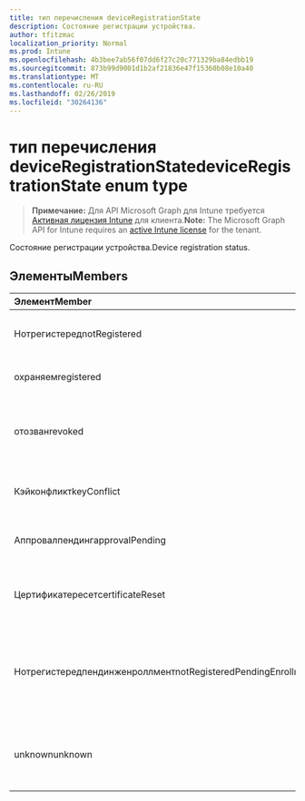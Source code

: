 ```yaml
---
title: тип перечисления deviceRegistrationState
description: Состояние регистрации устройства.
author: tfitzmac
localization_priority: Normal
ms.prod: Intune
ms.openlocfilehash: 4b3bee7ab56f07dd6f27c20c771329ba84edbb19
ms.sourcegitcommit: 873b99d9001d1b2af21836e47f15360b08e10a40
ms.translationtype: MT
ms.contentlocale: ru-RU
ms.lasthandoff: 02/26/2019
ms.locfileid: "30264136"
---
```

# <a name="deviceregistrationstate-enum-type"></a><span data-ttu-id="f6173-103">тип перечисления deviceRegistrationState</span><span class="sxs-lookup"><span data-stu-id="f6173-103">deviceRegistrationState enum type</span></span>

> <span data-ttu-id="f6173-104">**Примечание:** Для API Microsoft Graph для Intune требуется [Активная лицензия Intune](https://go.microsoft.com/fwlink/?linkid=839381) для клиента.</span><span class="sxs-lookup"><span data-stu-id="f6173-104">**Note:** The Microsoft Graph API for Intune requires an [active Intune license](https://go.microsoft.com/fwlink/?linkid=839381) for the tenant.</span></span>

<span data-ttu-id="f6173-105">Состояние регистрации устройства.</span><span class="sxs-lookup"><span data-stu-id="f6173-105">Device registration status.</span></span>

## <a name="members"></a><span data-ttu-id="f6173-106">Элементы</span><span class="sxs-lookup"><span data-stu-id="f6173-106">Members</span></span>
|<span data-ttu-id="f6173-107">Элемент</span><span class="sxs-lookup"><span data-stu-id="f6173-107">Member</span></span>|<span data-ttu-id="f6173-108">Значение</span><span class="sxs-lookup"><span data-stu-id="f6173-108">Value</span></span>|<span data-ttu-id="f6173-109">Описание</span><span class="sxs-lookup"><span data-stu-id="f6173-109">Description</span></span>|
|:---|:---|:---|
|<span data-ttu-id="f6173-110">Нотрегистеред</span><span class="sxs-lookup"><span data-stu-id="f6173-110">notRegistered</span></span>|<span data-ttu-id="f6173-111">нуль</span><span class="sxs-lookup"><span data-stu-id="f6173-111">0</span></span>|<span data-ttu-id="f6173-112">Устройство не зарегистрировано.</span><span class="sxs-lookup"><span data-stu-id="f6173-112">The device is not registered.</span></span>|
|<span data-ttu-id="f6173-113">охраняем</span><span class="sxs-lookup"><span data-stu-id="f6173-113">registered</span></span>|<span data-ttu-id="f6173-114">2</span><span class="sxs-lookup"><span data-stu-id="f6173-114">2</span></span>|<span data-ttu-id="f6173-115">Устройство зарегистрировано.</span><span class="sxs-lookup"><span data-stu-id="f6173-115">The device is registered.</span></span>|
|<span data-ttu-id="f6173-116">отозван</span><span class="sxs-lookup"><span data-stu-id="f6173-116">revoked</span></span>|<span data-ttu-id="f6173-117">4</span><span class="sxs-lookup"><span data-stu-id="f6173-117">3</span></span>|<span data-ttu-id="f6173-118">Устройство заблокировано, очищено или снято.</span><span class="sxs-lookup"><span data-stu-id="f6173-118">The device has been blocked, wiped or retired.</span></span>|
|<span data-ttu-id="f6173-119">Кэйконфликт</span><span class="sxs-lookup"><span data-stu-id="f6173-119">keyConflict</span></span>|<span data-ttu-id="f6173-120">4</span><span class="sxs-lookup"><span data-stu-id="f6173-120">4</span></span>|<span data-ttu-id="f6173-121">У устройства есть конфликт ключей.</span><span class="sxs-lookup"><span data-stu-id="f6173-121">The device has a key conflict.</span></span>|
|<span data-ttu-id="f6173-122">Аппровалпендинг</span><span class="sxs-lookup"><span data-stu-id="f6173-122">approvalPending</span></span>|<span data-ttu-id="f6173-123">17:00</span><span class="sxs-lookup"><span data-stu-id="f6173-123">5</span></span>|<span data-ttu-id="f6173-124">Устройство ожидает утверждения.</span><span class="sxs-lookup"><span data-stu-id="f6173-124">The device is pending approval.</span></span>|
|<span data-ttu-id="f6173-125">Цертификатересет</span><span class="sxs-lookup"><span data-stu-id="f6173-125">certificateReset</span></span>|<span data-ttu-id="f6173-126">6</span><span class="sxs-lookup"><span data-stu-id="f6173-126">6</span></span>|<span data-ttu-id="f6173-127">Сертификат устройства сброшен.</span><span class="sxs-lookup"><span data-stu-id="f6173-127">The device certificate has been reset.</span></span>|
|<span data-ttu-id="f6173-128">Нотрегистередпендинженроллмент</span><span class="sxs-lookup"><span data-stu-id="f6173-128">notRegisteredPendingEnrollment</span></span>|<span data-ttu-id="f6173-129">7</span><span class="sxs-lookup"><span data-stu-id="f6173-129">7</span></span>|<span data-ttu-id="f6173-130">Устройство не зарегистрировано и находится в состоянии ожидания регистрации.</span><span class="sxs-lookup"><span data-stu-id="f6173-130">The device is not registered and pending enrollment.</span></span>|
|<span data-ttu-id="f6173-131">unknown</span><span class="sxs-lookup"><span data-stu-id="f6173-131">unknown</span></span>|<span data-ttu-id="f6173-132">8,5</span><span class="sxs-lookup"><span data-stu-id="f6173-132">8</span></span>|<span data-ttu-id="f6173-133">Состояние регистрации устройства неизвестно.</span><span class="sxs-lookup"><span data-stu-id="f6173-133">The device registration status is unknown.</span></span>|



